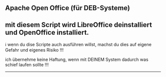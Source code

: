 ## Apache Open Office (für DEB-Systeme)

## mit diesem Script wird LibreOffice deinstalliert und OpenOffice installiert.

ℹ️  wenn du dise Scripte auch ausführen willst, machst du dies auf eigene Gefahr und eigenes Risiko !!!

  ich übernehme keine Haftung, wenn mit DEINEM System dadurch was schief laufen sollte !!!


  -------------------------------------------------------------------------------------------

